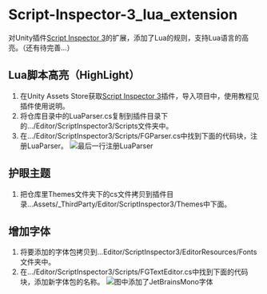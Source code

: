 # Script-Inspector-3_lua_extension
对Unity插件[Script Inspector 3](https://assetstore.unity.com/packages/tools/visual-scripting/script-inspector-3-3535)的扩展，添加了Lua的规则，支持Lua语言的高亮。（还有待完善...）
## Lua脚本高亮（HighLight）
1. 在Unity Assets Store获取[Script Inspector 3](https://assetstore.unity.com/packages/tools/visual-scripting/script-inspector-3-3535)插件，导入项目中，使用教程见插件使用说明。
2. 将仓库目录中的LuaParser.cs复制到插件目录下的.../Editor/ScriptInspector3/Scripts文件夹中。
3. 在.../Editor/ScriptInspector3/Scripts/FGParser.cs中找到下面的代码块，注册LuaParser。
![最后一行注册LuaParser](https://i.loli.net/2020/11/19/BWAnGzUvHImjgbr.png)

## 护眼主题
1. 把仓库里Themes文件夹下的cs文件拷贝到插件目录...Assets/_ThirdParty/Editor/ScriptInspector3/Themes中下面。

## 增加字体
1. 将要添加的字体包拷贝到...Editor/ScriptInspector3/EditorResources/Fonts文件夹中。
2. 在.../Editor/ScriptInspector3/Scripts/FGTextEditor.cs中找到下面的代码块，添加新字体包的名称。
![图中添加了JetBrainsMono字体](https://i.loli.net/2020/11/19/pQCWRkoFmJYwLTu.png)
